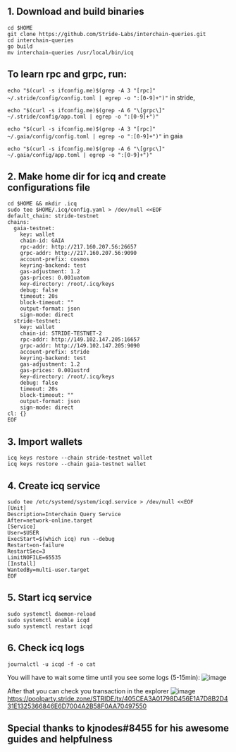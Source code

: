 ## 1. Download and build binaries
```
cd $HOME
git clone https://github.com/Stride-Labs/interchain-queries.git
cd interchain-queries
go build
mv interchain-queries /usr/local/bin/icq
```
## To learn rpc and grpc, run:

`echo "$(curl -s ifconfig.me)$(grep -A 3 "[rpc]" ~/.stride/config/config.toml | egrep -o ":[0-9]+")"` in stride,

`echo "$(curl -s ifconfig.me)$(grep -A 6 "\[grpc\]" ~/.stride/config/app.toml | egrep -o ":[0-9]+")"`

`echo "$(curl -s ifconfig.me)$(grep -A 3 "[rpc]" ~/.gaia/config/config.toml | egrep -o ":[0-9]+")"` in gaia

`echo "$(curl -s ifconfig.me)$(grep -A 6 "\[grpc\]" ~/.gaia/config/app.toml | egrep -o ":[0-9]+")"`


## 2. Make home dir for icq and create configurations file
```
cd $HOME && mkdir .icq
sudo tee $HOME/.icq/config.yaml > /dev/null <<EOF
default_chain: stride-testnet
chains:
  gaia-testnet:
    key: wallet
    chain-id: GAIA
    rpc-addr: http://217.160.207.56:26657
    grpc-addr: http://217.160.207.56:9090
    account-prefix: cosmos
    keyring-backend: test
    gas-adjustment: 1.2
    gas-prices: 0.001uatom
    key-directory: /root/.icq/keys
    debug: false
    timeout: 20s
    block-timeout: ""
    output-format: json
    sign-mode: direct
  stride-testnet:
    key: wallet
    chain-id: STRIDE-TESTNET-2
    rpc-addr: http://149.102.147.205:16657
    grpc-addr: http://149.102.147.205:9090
    account-prefix: stride
    keyring-backend: test
    gas-adjustment: 1.2
    gas-prices: 0.001ustrd
    key-directory: /root/.icq/keys
    debug: false
    timeout: 20s
    block-timeout: ""
    output-format: json
    sign-mode: direct
cl: {}
EOF
```

## 3. Import wallets
```
icq keys restore --chain stride-testnet wallet
icq keys restore --chain gaia-testnet wallet
```

## 4. Create icq service
```
sudo tee /etc/systemd/system/icqd.service > /dev/null <<EOF
[Unit]
Description=Interchain Query Service
After=network-online.target
[Service]
User=$USER
ExecStart=$(which icq) run --debug
Restart=on-failure
RestartSec=3
LimitNOFILE=65535
[Install]
WantedBy=multi-user.target
EOF
```

## 5. Start icq service
```
sudo systemctl daemon-reload
sudo systemctl enable icqd
sudo systemctl restart icqd
```

## 6. Check icq logs
```
journalctl -u icqd -f -o cat
```

You will have to wait some time until you see some logs (5-15min):
![image](https://user-images.githubusercontent.com/38834586/183267537-f2b8af75-3204-49e7-9c2f-c788976d19ad.png)



After that you can check you transaction in the explorer
![image](https://user-images.githubusercontent.com/38834586/183267561-7bf34c69-7eb8-4f39-b737-c2a4a8794bcc.png)
https://poolparty.stride.zone/STRIDE/tx/405CEA3A01798D456E1A7D8B2D431E1325366846E6D7004A2B58F0AA70497550

## Special thanks to kjnodes#8455 for his awesome guides and helpfulness
